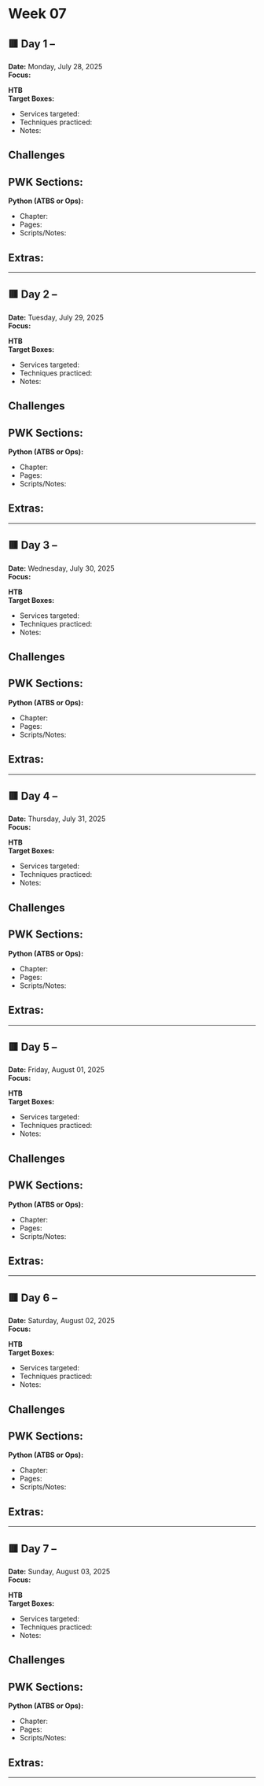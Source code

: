 # Week 07

## 🟥 Day 1 –  
**Date:** Monday, July 28, 2025  
**Focus:**  

**HTB**  
**Target Boxes:**   
- Services targeted:  
- Techniques practiced:  
- Notes:  

**Challenges**  
-  

**PWK Sections:**  
-  

**Python (ATBS or Ops):**  
- Chapter:  
- Pages:  
- Scripts/Notes:  

**Extras:**  
-  

---
## 🟥 Day 2 –  
**Date:** Tuesday, July 29, 2025  
**Focus:**  

**HTB**  
**Target Boxes:**   
- Services targeted:  
- Techniques practiced:  
- Notes:  

**Challenges**  
-  

**PWK Sections:**  
-  

**Python (ATBS or Ops):**  
- Chapter:  
- Pages:  
- Scripts/Notes:  

**Extras:**  
-  

---
## 🟥 Day 3 –  
**Date:** Wednesday, July 30, 2025  
**Focus:**  

**HTB**  
**Target Boxes:**   
- Services targeted:  
- Techniques practiced:  
- Notes:  

**Challenges**  
-  

**PWK Sections:**  
-  

**Python (ATBS or Ops):**  
- Chapter:  
- Pages:  
- Scripts/Notes:  

**Extras:**  
-  

---
## 🟥 Day 4 –  
**Date:** Thursday, July 31, 2025  
**Focus:**  

**HTB**  
**Target Boxes:**   
- Services targeted:  
- Techniques practiced:  
- Notes:  

**Challenges**  
-  

**PWK Sections:**  
-  

**Python (ATBS or Ops):**  
- Chapter:  
- Pages:  
- Scripts/Notes:  

**Extras:**  
-  

---
## 🟥 Day 5 –  
**Date:** Friday, August 01, 2025  
**Focus:**  

**HTB**  
**Target Boxes:**   
- Services targeted:  
- Techniques practiced:  
- Notes:  

**Challenges**  
-  

**PWK Sections:**  
-  

**Python (ATBS or Ops):**  
- Chapter:  
- Pages:  
- Scripts/Notes:  

**Extras:**  
-  

---
## 🟥 Day 6 –  
**Date:** Saturday, August 02, 2025  
**Focus:**  

**HTB**  
**Target Boxes:**   
- Services targeted:  
- Techniques practiced:  
- Notes:  

**Challenges**  
-  

**PWK Sections:**  
-  

**Python (ATBS or Ops):**  
- Chapter:  
- Pages:  
- Scripts/Notes:  

**Extras:**  
-  

---
## 🟥 Day 7 –  
**Date:** Sunday, August 03, 2025  
**Focus:**  

**HTB**  
**Target Boxes:**   
- Services targeted:  
- Techniques practiced:  
- Notes:  

**Challenges**  
-  

**PWK Sections:**  
-  

**Python (ATBS or Ops):**  
- Chapter:  
- Pages:  
- Scripts/Notes:  

**Extras:**  
-  

---
